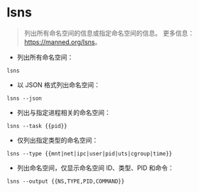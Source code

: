 # lsns

> 列出所有命名空间的信息或指定命名空间的信息。
> 更多信息：<https://manned.org/lsns>。

- 列出所有命名空间：

`lsns`

- 以 JSON 格式列出命名空间：

`lsns --json`

- 列出与指定进程相关的命名空间：

`lsns --task {{pid}}`

- 仅列出指定类型的命名空间：

`lsns --type {{mnt|net|ipc|user|pid|uts|cgroup|time}}`

- 列出命名空间，仅显示命名空间 ID、类型、PID 和命令：

`lsns --output {{NS,TYPE,PID,COMMAND}}`
